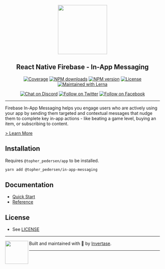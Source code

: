 <p align="center">
  <a href="https://rnfirebase.io">
    <img width="160px" src="https://i.imgur.com/JIyBtKW.png"><br/>
  </a>
  <h2 align="center">React Native Firebase - In-App Messaging</h2>
</p>

<p align="center">
  <a href="https://api.rnfirebase.io/coverage/in-app-messaging/detail"><img src="https://api.rnfirebase.io/coverage/in-app-messaging/badge?style=flat-square" alt="Coverage"></a>
  <a href="https://www.npmjs.com/package/@topher_pedersen/in-app-messaging"><img src="https://img.shields.io/npm/dm/@topher_pedersen/in-app-messaging.svg?style=flat-square" alt="NPM downloads"></a>
  <a href="https://www.npmjs.com/package/@topher_pedersen/in-app-messaging"><img src="https://img.shields.io/npm/v/@topher_pedersen/in-app-messaging.svg?style=flat-square" alt="NPM version"></a>
  <a href="/LICENSE"><img src="https://img.shields.io/npm/l/react-native-firebase.svg?style=flat-square" alt="License"></a>
  <a href="https://lerna.js.org/"><img src="https://img.shields.io/badge/maintained%20with-lerna-cc00ff.svg?style=flat-square" alt="Maintained with Lerna"></a>
</p>

<p align="center">
  <a href="https://invertase.link/discord"><img src="https://img.shields.io/discord/295953187817521152.svg?style=flat-square&colorA=7289da&label=Chat%20on%20Discord" alt="Chat on Discord"></a>
  <a href="https://twitter.com/rnfirebase"><img src="https://img.shields.io/twitter/follow/rnfirebase.svg?style=flat-square&colorA=1da1f2&colorB=&label=Follow%20on%20Twitter" alt="Follow on Twitter"></a>
  <a href="https://www.facebook.com/groups/rnfirebase"><img src="https://img.shields.io/badge/Follow%20on%20Facebook-4172B8?logo=facebook&style=flat-square&logoColor=fff" alt="Follow on Facebook"></a>
</p>

---

Firebase In-App Messaging helps you engage users who are actively using your app by sending them targeted and contextual messages that nudge them to complete key in-app actions - like beating a game level, buying an item, or subscribing to content.

[> Learn More](https://firebase.google.com/products/in-app-messaging/)

## Installation

Requires `@topher_pedersen/app` to be installed.

```bash
yarn add @topher_pedersen/in-app-messaging
```

## Documentation

- [Quick Start](https://rnfirebase.io/in-app-messaging/usage)
- [Reference](https://rnfirebase.io/reference/in-app-messaging)

## License

- See [LICENSE](/LICENSE)

---

<p>
  <img align="left" width="75px" src="https://static.invertase.io/assets/invertase-logo-small.png">
  <p align="left">
    Built and maintained with 💛 by <a href="https://invertase.io">Invertase</a>.
  </p>
</p>

---

